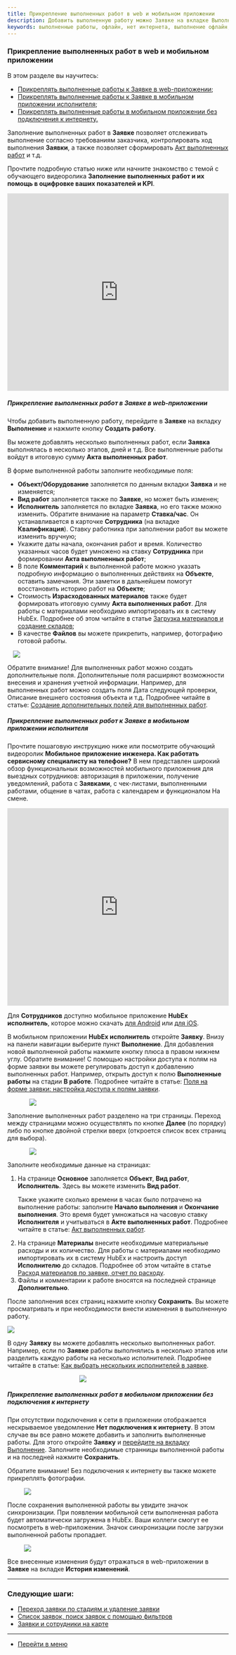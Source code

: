 ```yaml
---
title: Прикрепление выполненных работ в web и мобильном приложении
description: Добавить выполненную работу можно Заявке на вкладке Выполнение по кнопке Создать работу. Вы можете добавлять несколько выполненных работ, если Заявка выполнялась в несколько этапов, дней и т.д. Все выполненные работы войдут в итоговую сумму Акта выполненных работ. Поэтому внимательно заполняйте время выполнения.
keywords: выполненные работы, офлайн, нет интернета, выполнение офлайн, создать работу, добавить работу, ставка работника, израсходованные материалы, работа, hubex, хабекс, хубекс, хабикс
---
```


### Прикрепление выполненных работ в web и мобильном приложении
В этом разделе вы научитесь:
<html>
<meta charset="utf-8">
<ul>
    <li><a href="#web">Прикреплять выполненные работы к Заявке в web-приложении</a>;</li>
    <li><a href="#mobile">Прикреплять выполненные работы к Заявке в мобильном приложении исполнителя</a>;</li>
    <li><a href="#offline">Прикреплять выполненные работы в мобильном приложении без подключения к интернету.</a></li>
    <!-- <li><a href="#payment">Отправка Счета на оплату заказчику и оплата Акта.</a></li> -->

</ul>
</html>
<body>
<p>Заполнение выполненных работ в <strong>Заявке</strong> позволяет отслеживать выполнение согласно требованиям
    заказчика,
    контролировать ход выполнения <strong>Заявки</strong>, а также позволяет сформировать <a
            href="https://wiki.hubex.ru/docs/FAQ/RU/user/ActOFAcceptance.html">Акт выполненных работ</a> и т.д. </p>

<p>Прочтите подробную статью ниже или начните знакомство с темой с обучающего видеоролика <strong>Заполнение выполненных работ и их помощь в оцифровке ваших показателей и KPI</strong>.</p>
<iframe src="https://www.youtube.com/embed/4BK9PCQ60N0" width="100%" height="450px" frameborder="0"
        allowfullscreen="allowfullscreen"></iframe>

<h5 id="web">Прикрепление выполненных работ в Заявке в web-приложении</h5>
<p>Чтобы добавить выполненную работу, перейдите в <strong>Заявке</strong> на вкладку <strong>Выполнение</strong> и
    нажмите кнопку <strong>Создать работу</strong>.</p>
<p>Вы можете добавлять несколько выполненных работ, если <strong>Заявка</strong> выполнялась в несколько этапов, дней и
    т.д. Все
    выполненные работы войдут в итоговую сумму <strong>Акта выполненных работ</strong>.</p>
<p>В форме выполненной работы заполните необходимые поля:</p>
<ul>
    <li><strong>Объект/Оборудование</strong> заполняется по данным вкладки <strong>Заявка</strong> и не изменяется;</li>
    <li><strong>Вид работ</strong> заполняется также по <strong>Заявке</strong>, но может быть изменен;</li>
    <li><strong>Исполнитель</strong> заполняется по вкладке <strong>Заявка</strong>, но его также можно изменить.
        Обратите внимание на параметр
        <strong>Ставка/час</strong>. Он устанавливается в карточке <strong>Сотрудника</strong> (на вкладке <strong>Квалификация</strong>).
        Ставку работника при заполнении
        работ вы можете изменить вручную;
    </li>
    <li>Укажите даты начала, окончания работ и время. Количество указанных часов будет умножено на ставку <strong>Сотрудника</strong>
        при
        формировании <strong>Акта выполненных работ</strong>;
    </li>
    <li>В поле <strong>Комментарий</strong> к выполненной работе можно указать подробную информацию о выполненных
        действиях на <strong>Объекте</strong>,
        оставить замечания. Эти заметки в дальнейшем помогут восстановить историю работ на <strong>Объекте</strong>;
    </li>
    <li>Стоимость <strong>Израсходованных материалов</strong> также будет формировать итоговую сумму <strong>Акта
        выполненных работ</strong>. Для
        работы с материалами необходимо импортировать их в систему HubEx. Подробнее об этом читайте в статье <a
                href="https://wiki.hubex.ru/docs/FAQ/RU/user/Withdrawals.html">Загрузка материалов и создание
            складов</a>;
    </li>
    <li>В качестве <strong>Файлов</strong> вы можете прикрепить, например, фотографию готовой работы.</li>
</ul>
<div>
    <img style="margin: 0 auto; display: block; max-width: 95%;"
         src="/attachments/images/FAQ/USER/AttachingFiles/Work.jpg"/>
</div>

<p>Обратите внимание! Для выполненных работ можно создать дополнительные поля. Дополнительные поля расширяют возможности внесения и хранения учетной информации. Например, для выполненных работ можно создать поля Дата следующей проверки, Описание внешнего состояния объекта и т.д. Подробнее читайте в статье: <a
                href="https://wiki.hubex.ru/docs/FAQ/RU/user/AdditionalFieldsWorks.html">Создание дополнительных полей для выполненных работ</a>.</p>

<h5 id="mobile">Прикрепление выполненных работ к Заявке в мобильном приложении исполнителя</h5>

<p>Прочтите пошаговую инструкцию ниже или посмотрите обучающий видеоролик  <strong>Мобильное приложение инженера. Как работать сервисному специалисту на телефоне?</strong> В нем представлен широкий обзор функциональных возможностей мобильного приложения для выездных сотрудников: авторизация в приложении, получение уведомлений, работа с <Strong>Заявками</Strong>, с чек-листами, выполненными работами, общение в чатах, работа с календарем и функционалом На смене. </p>
<iframe src="https://www.youtube.com/embed/JmMZzkI6o-c" width="100%" height="450px" frameborder="0"
        allowfullscreen="allowfullscreen"></iframe>

<p> Для <strong>Сотрудников</strong> доступно мобильное приложение <strong>HubEx исполнитель</strong>, которое можно скачать <a
        href="https://play.google.com/store/apps/details?id=ru.hubex.engineer">для Android</a> или <a
        href="https://apps.apple.com/ru/app/hubex-%D0%B4%D0%BB%D1%8F-%D1%81%D0%B5%D1%80%D0%B2%D0%B8%D1%81%D0%BD%D0%BE%D0%B9-%D1%81%D0%BB%D1%83%D0%B6%D0%B1%D1%8B/id1386688688">для
    iOS</a>.</p>
<p>В мобильном приложении <strong>HubEx исполнитель</strong> откройте <strong>Заявку</strong>. Внизу на панели навигации выберите пункт
    <strong>Выполнение</strong>. Для добавления новой выполненной работы нажмите кнопку плюса в правом нижнем углу.
    Обратите внимание! С помощью настройки доступа к полям на форме заявки вы можете регулировать доступ к добавлению
    выполненных работ. Например, открыть доступ к полю <strong>Выполненные работы</strong> на стадии <strong>В
        работе</strong>. Подробнее читайте в
    статье: <a href="https://wiki.hubex.ru/docs/FAQ/RU/admin/ElementsOfInterface.html">Поля на форме заявки: настройка
        доступа к полям заявки</a>.</p>
<div>
    <img style="margin: 0 auto; display: block; max-width: 80%;"
         src="/attachments/images/FAQ/USER/AttachingFiles/AddWorks.jpg"/>
</div>

<p>Заполнение выполненных работ разделено на три страницы. Переход между страницами можно осуществлять по кнопке
    <strong>Далее</strong>
    (по порядку) либо по кнопке двойной стрелки вверх (откроется список всех страниц для выбора).</p>
<div>
    <img style="margin: 0 auto; display: block; max-width: 80%;"
         src="/attachments/images/FAQ/USER/AttachingFiles/AddWorks2.jpg"/>
</div>

<p>Заполните необходимые данные на страницах:</p>
<ol>
    <li>На странице <strong>Основное</strong> заполняется <strong>Объект</strong>, <strong>Вид работ</strong>, <strong>Исполнитель</strong>.
        Здесь вы можете изменить <strong>Вид работ</strong>.
        <p>Также укажите сколько времени в часах было потрачено на выполнение работы: заполните <strong>Начало
            выполнения</strong> и <strong>Окончание выполнения</strong>.
            Это время будет
            умножаться на часовую ставку <strong>Исполнителя</strong> и учитываться в <strong>Акте выполненных
                работ</strong>. Подробнее читайте в статье: <a
                    href="https://wiki.hubex.ru/docs/FAQ/RU/user/ActOFAcceptance.html">Акт выполненных работ</a>. </p>
    </li>
    <li>На странице <strong>Материалы</strong> внесите необходимые материальные расходы и их количество. Для
        работы с материалами необходимо импортировать их в систему HubEx и настроить доступ <strong>Исполнителю</strong>
        до складов.
        Подробнее об этом читайте в статье <a
                href="https://wiki.hubex.ru/docs/FAQ/RU/user/Withdrawals.html">Расход материалов по заявке, отчет по
            расходу</a>.
    </li>
    <li>Файлы и комментарии к работе вносятся на последней странице <strong>Дополнительно</strong>.</li>

</ol>
<p>После заполнения всех страниц нажмите кнопку <strong>Сохранить</strong>. Вы можете просматривать и при необходимости
    внести изменения
    в выполненную работу.</p>
<div>
    <img style="margin: 0 auto; display: block; max-width: 100%;"
         src="/attachments/images/FAQ/USER/AttachingFiles/AddWorks3.jpg"/>
</div>

<p>В одну <strong>Заявку</strong> вы можете добавлять несколько выполненных работ. Например, если по <strong>Заявке</strong> работы выполнялись в несколько этапов или разделить каждую работы на несколько
    исполнителей. Подробнее читайте в статье: <a href="https://wiki.hubex.ru/docs/FAQ/RU/user/SeveralEngineers.html">Как
        выбрать нескольких исполнителей в заявке</a>.</p>

<div>
    <img style="margin: 0 auto; display: block; max-width: 35%;"
         src="/attachments/images/FAQ/USER/AttachingFiles/AddWorks4.jpg"/>
</div>



<h5 id="offline">Прикрепление выполненных работ в мобильном приложении без подключения к интернету</h5>
<p>При отсутствии подключения к сети в приложении отображается нескрываемое уведомление <strong>Нет подключения к
    интернету</strong>. В
    этом случае вы все равно можете добавить и заполнить выполненные работы. Для этого откройте <strong>Заявку</strong> и <a
            href="#mobile">перейдите на вкладку Выполнение</a>. Заполните необходимые странницы выполненной работы и на последней нажмите <strong>Сохранить</strong>.
</p>
<p>Обратите внимание! Без подключения к интернету вы также можете прикреплять фотографии.</p>
<div>
    <img style="margin: 0 auto; display: block; max-width: 85%;"
         src="/attachments/images/FAQ/USER/AttachingFiles/WorksOffline.jpg"/>
</div>

<p>После сохранения выполненной работы вы увидите значок синхронизации. При появлении мобильной сети выполненная работа будет автоматически
    загружена в HubEx. Ваши коллеги смогут ее посмотреть в web-приложении. Значок синхронизации после загрузки
   выполненной работы пропадает. </p>
<div>
    <img style="margin: 0 auto; display: block; max-width: 85%;"
         src="/attachments/images/FAQ/USER/AttachingFiles/WorksOffline2.jpg"/>
</div>
<p></p>
<p>Все внесенные изменения будут отражаться в web-приложении в <strong>Заявке</strong> на вкладке <strong>История
    изменений</strong>.</p>


</body>

___
### Следующие шаги:
- [Переход заявки по стадиям и удаление заявки](./ChangingStatus.md)
- [Список заявок, поиск заявок с помощью фильтров](./Filters.md)
- [Заявки и сотрудники на карте](./TicketsOnMap.md)



___
- [Перейти в меню](http://wiki.hubex.ru)

